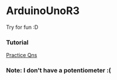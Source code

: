 # ArduinoUnoR3
Try for fun :D


### Tutorial
[Practice Qns](https://www.elecrow.com/download/Starter%20Kit%20for%20Arduino(user%20manual).pdf)


### Note: I don't have a potentiometer :(
